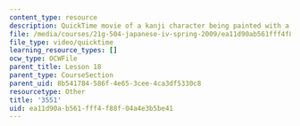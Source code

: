 ```yaml
---
content_type: resource
description: QuickTime movie of a kanji character being painted with a brush.
file: /media/courses/21g-504-japanese-iv-spring-2009/ea11d90ab561fff4f88f04a4e3b5be41_3551.mov
file_type: video/quicktime
learning_resource_types: []
ocw_type: OCWFile
parent_title: Lesson 18
parent_type: CourseSection
parent_uid: 8b541784-586f-4e65-3cee-4ca3df5330c8
resourcetype: Other
title: '3551'
uid: ea11d90a-b561-fff4-f88f-04a4e3b5be41
---
```

